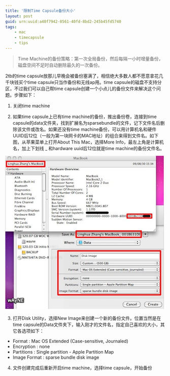 ```yaml
---
title: '限制Time Capsule备份大小'
layout: post
guid: urn:uuid:a40f7942-8561-40fd-8bd2-245b45fd5740
tags:
    - mac
    - timecapsule
    - tips
---
```


> Time Machine的备份策略：第一次全局备份，然后每隔一小时增量备份，磁盘空间不足时自动删除最久的一次备份。

2tb的time capsule放那儿早晚会被备份塞满了，相信绝大多数人都不愿意拿花几千块钱买个time capsule只当作备份和无线ap用。time capsule的磁盘不支持分区，不过我们可以自己帮time capsule创建一个小点儿的备份文件来解决这个问题。步骤如下：

1. 关闭time machine

2. 如果time capsule上已有time machine的备份，推出备份卷，连接到time capsule的data文件夹，找到扩展名为sparsebundle的文件，记下文件名后删除该文件或改名。如果还没有time machine备份，可以用计算机名和硬件UUID后12位（一般为第一块网卡的MAC地址）的组合来得到文件名。如下图，从苹果菜单上打开About This Mac，选择More Info，最左上角是计算机名，加上下划线 _  和hardware uuid后12位就是time machine的备份文件名。

![](/media/files/2009/08/30/time-capsule-size.jpg)

3. 打开Disk Utility，选择New Image来创建一个新的备份文件。位置当然是在time capsule的Data文件夹下，输入刚才的文件名，指定自己喜欢的大小，其它各选项如下：

  * Format : Mac OS Extended (Case-sensitive, Journaled)
  * Encryption : none
  * Partitions : Single partition - Apple Partition Map
  * Image Format : sparse bundle disk image

4. 文件创建完成后重新开启time machine，选择time capsule，开始备份
